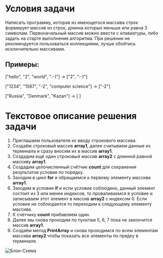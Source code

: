 # Условия задачи

Написать программу, которая из имеющегося массива строк формирует 
массив из строк, длинна которых меньше или равна 3 символам.
Первоначальный массив можно ввести с клавиатуры, либо задать на старте
выполнения алгоритма. При решении не рекомендуется пользоваться коллекциями,
лучше обойтись исключительно массивами.
## Примеры:
["hello", "2", "world", ":-)"] -> ["2", ":-)"]

["1234", "1567", "-2", "computer science"] -> ["-2"]

["Russia", "Denmark", "Kazan"] -> [ ]

# Текстовое описание решения задачи

1. Приглашаем пользователя ко вводу строкового массива.
2. Создаём строковый массив **array1**, далее считываем данные из терминала и сразу вносим их в массив **array1**.
3. Создадим ещё один строковый массив **array2** с длинной равной массиву **array1**.
4. Создадим целочисленный счётчик **count** для сохранения результатов условия по порядку.
5. Заходим в цикл **for** и обращаемся к первому элементу массива **array1**.
6. Заходим в условие **if** и если условие соблюдено, данный элемент состоит из 3 или менее индексов, то проваливаемся в условие и записываем этот элемент в массив **array2** с индексом 0. Если условие не соблюдается то переходим к следующему элементу массива.
7. К счётчику **count** прибавляем один.
8. Далее мы снова проходим по пунктам 5, 6, 7 пока не закончится массив **array1**.
9. Создаём метод **PrintArray** и снова проходимся по всем элементам массива **array2** чтобы показать все элементы по прядку в терминале.

![Блок-Схема](Block_scheme.png)